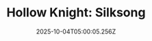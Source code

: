 ---
title: "Hollow Knight: Silksong"
id: 1030300
date: 2025-10-04T05:00:05.256Z
link: games/steam/recent/hollow-knight-silksong
image: http://media.steampowered.com/steamcommunity/public/images/apps/1030300/b4a999c1302e3ac123c041fd41bb8a34528c6ab5.jpg
playtime_2weeks: 513
playtime_forever: 2465
playtime_windows_forever: 0
playtime_mac_forever: 0
playtime_linux_forever: 2465
playtime_deck_forever: 2465
---
